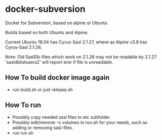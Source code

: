 # docker-subversion
Docker for Subversion, based on alpine or Ubuntu

Builds based on both Ubuntu and Alpine. 

Current Ubuntu 18.04 has Cyrus-Sasl 2.1.27, where as Alpine v3.8 has Cyrus-Sasl 2.1.26. 

Note: Old SaslDb-files which work on 2.1.26 may not be readable by 2.1.27. 'sasldblistusers2' will report eror if file is unreadable. 

## How To build docker image again

* run build.sh or just release.sh
 
## How To run

* Possibly copy needed sasl files to etc subfolder
* Possibly edit/remove -v volumes in run.sh for your needs, such as adding or removing sasl-files.
* run run.sh

